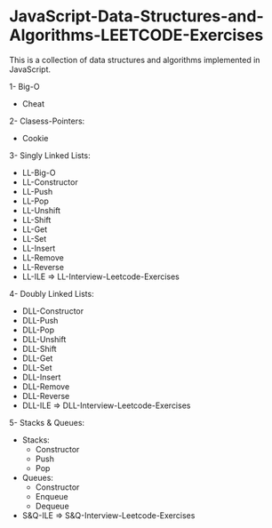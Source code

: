 ﻿# JavaScript-Data-Structures-and-Algorithms-LEETCODE-Exercises
This is a collection of data structures and algorithms implemented in JavaScript.
 
1- Big-O
   * Cheat

2- Clasess-Pointers:
   * Cookie
   
3- Singly Linked Lists:
   * LL-Big-O
   * LL-Constructor
   * LL-Push
   * LL-Pop
   * LL-Unshift
   * LL-Shift
   * LL-Get
   * LL-Set
   * LL-Insert
   * LL-Remove
   * LL-Reverse
   * LL-ILE => LL-Interview-Leetcode-Exercises

4- Doubly Linked Lists:
   * DLL-Constructor
   * DLL-Push
   * DLL-Pop
   * DLL-Unshift
   * DLL-Shift
   * DLL-Get
   * DLL-Set
   * DLL-Insert
   * DLL-Remove
   * DLL-Reverse
   * DLL-ILE => DLL-Interview-Leetcode-Exercises

5- Stacks & Queues:
   * Stacks: 
      * Constructor
      * Push
      * Pop
   * Queues:
      * Constructor
      * Enqueue
      * Dequeue
   * S&Q-ILE => S&Q-Interview-Leetcode-Exercises